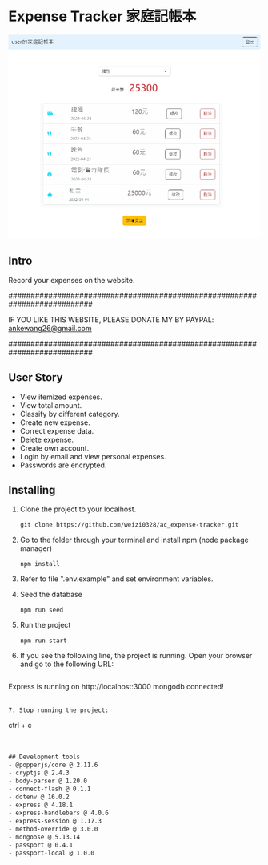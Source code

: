 # Expense Tracker 家庭記帳本

![Home page](./public/images/img_expense-tracker.jpg)

## Intro

Record your expenses on the website.

###########################################################################

IF YOU LIKE THIS WEBSITE, PLEASE DONATE MY BY PAYPAL: ankewang26@gmail.com

###########################################################################


## User Story
- View itemized expenses.
- View total amount.
- Classify by different category.
- Create new expense.
- Correct expense data.
- Delete expense.
- Create own account.
- Login by email and view personal expenses.
- Passwords are encrypted.


## Installing
1. Clone the project to your localhost.
   ```
   git clone https://github.com/weizi0328/ac_expense-tracker.git
   ```
2. Go to the folder through your terminal and install npm (node package manager)

   ```
   npm install
   ```
3. Refer to file ".env.example" and set environment variables.

4. Seed the database
   ```
   npm run seed
   ```

5. Run the project
   ```
   npm run start
   ```

6. If you see the following line, the project is running. Open your browser and go to the following URL:

   ```
  Express is running on http://localhost:3000
  mongodb connected!
   ```

7. Stop running the project:

   ```
   ctrl + c
   ```


## Development tools
- @popperjs/core @ 2.11.6
- cryptjs @ 2.4.3
- body-parser @ 1.20.0
- connect-flash @ 0.1.1
- dotenv @ 16.0.2
- express @ 4.18.1
- express-handlebars @ 4.0.6
- express-session @ 1.17.3
- method-override @ 3.0.0
- mongoose @ 5.13.14
- passport @ 0.4.1
- passport-local @ 1.0.0